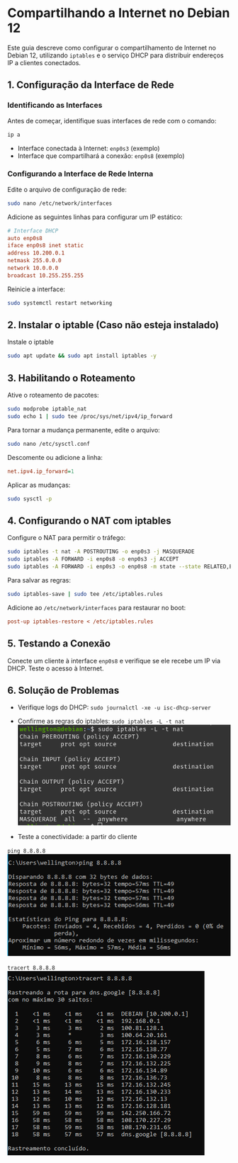 # Compartilhando a Internet no Debian 12

Este guia descreve como configurar o compartilhamento de Internet no Debian 12, utilizando `iptables` 
e o serviço DHCP para distribuir endereços IP a clientes conectados.

## 1. Configuração da Interface de Rede

### Identificando as Interfaces
Antes de começar, identifique suas interfaces de rede com o comando:
```sh
ip a
```
- Interface conectada à Internet: `enp0s3` (exemplo)
- Interface que compartilhará a conexão: `enp0s8` (exemplo)

### Configurando a Interface de Rede Interna
Edite o arquivo de configuração de rede:
```sh
sudo nano /etc/network/interfaces
```
Adicione as seguintes linhas para configurar um IP estático:
```ini
# Interface DHCP
auto enp0s8
iface enp0s8 inet static
address 10.200.0.1
netmask 255.0.0.0
network 10.0.0.0
broadcast 10.255.255.255
```
Reinicie a interface:
```sh
sudo systemctl restart networking
```

## 2. Instalar o iptable (Caso não esteja instalado)
Instale o iptable
```sh
sudo apt update && sudo apt install iptables -y
```

## 3. Habilitando o Roteamento
Ative o roteamento de pacotes:
```sh
sudo modprobe iptable_nat 
sudo echo 1 | sudo tee /proc/sys/net/ipv4/ip_forward
```
Para tornar a mudança permanente, edite o arquivo:
```sh
sudo nano /etc/sysctl.conf
```
Descomente ou adicione a linha:
```ini
net.ipv4.ip_forward=1
```
Aplicar as mudanças:
```sh
sudo sysctl -p
```

## 4. Configurando o NAT com iptables
Configure o NAT para permitir o tráfego:
```sh
sudo iptables -t nat -A POSTROUTING -o enp0s3 -j MASQUERADE
sudo iptables -A FORWARD -i enp0s8 -o enp0s3 -j ACCEPT
sudo iptables -A FORWARD -i enp0s3 -o enp0s8 -m state --state RELATED,ESTABLISHED -j ACCEPT
```
Para salvar as regras:
```sh
sudo iptables-save | sudo tee /etc/iptables.rules
```
Adicione ao `/etc/network/interfaces` para restaurar no boot:
```ini
post-up iptables-restore < /etc/iptables.rules
```

## 5. Testando a Conexão
Conecte um cliente à interface `enp0s8` e verifique se ele recebe um IP via DHCP. Teste o acesso à Internet.

## 6. Solução de Problemas
- Verifique logs do DHCP: `sudo journalctl -xe -u isc-dhcp-server`
- Confirme as regras do iptables: `sudo iptables -L -t nat`
![regras](imagens/regras.png) 
 
- Teste a conectividade: a partir do cliente  

`ping 8.8.8.8`  
![ping](imagens/ping.png)  

`tracert 8.8.8.8`  
![tracert](imagens/tracert.png) 





